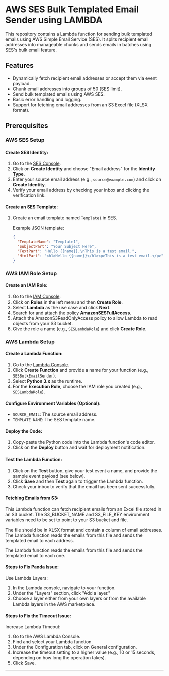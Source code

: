 # AWS SES Bulk Templated Email Sender using LAMBDA

This repository contains a Lambda function for sending bulk templated emails using AWS Simple Email Service (SES). It splits recipient email addresses into manageable chunks and sends emails in batches using SES's bulk email feature.

## Features

- Dynamically fetch recipient email addresses or accept them via event payload.
- Chunk email addresses into groups of 50 (SES limit).
- Send bulk templated emails using AWS SES.
- Basic error handling and logging.
- Support for fetching email addresses from an S3 Excel file (XLSX format).

## Prerequisites

### AWS SES Setup

#### Create SES Identity:

1. Go to the [SES Console](https://console.aws.amazon.com/ses/).
2. Click on **Create Identity** and choose "Email address" for the **Identity Type**.
3. Enter your source email address (e.g., `source@example.com`) and click on **Create Identity**.
4. Verify your email address by checking your inbox and clicking the verification link.

#### Create an SES Template:

1. Create an email template named `Template1` in SES.

   Example JSON template:
   
   ```json
   {
     "TemplateName": "Template1",
     "SubjectPart": "Your Subject Here",
     "TextPart": "Hello {{name}},\nThis is a test email.",
     "HtmlPart": "<h1>Hello {{name}}</h1><p>This is a test email.</p>"
   }
   ```

### AWS IAM Role Setup

#### Create an IAM Role:

1. Go to the [IAM Console](https://console.aws.amazon.com/iam/).
2. Click on **Roles** in the left menu and then **Create Role**.
3. Select **Lambda** as the use case and click **Next**.
4. Search for and attach the policy **AmazonSESFullAccess**.
5. Attach the AmazonS3ReadOnlyAccess policy to allow Lambda to read objects from your S3 bucket.
6. Give the role a name (e.g., `SESLambdaRole`) and click **Create Role**.

### AWS Lambda Setup

#### Create a Lambda Function:

1. Go to the [Lambda Console](https://console.aws.amazon.com/lambda/).
2. Click **Create Function** and provide a name for your function (e.g., `SESBulkEmailSender`).
3. Select **Python 3.x** as the runtime.
4. For the **Execution Role**, choose the IAM role you created (e.g., `SESLambdaRole`).

#### Configure Environment Variables (Optional):

- `SOURCE_EMAIL`: The source email address.
- `TEMPLATE_NAME`: The SES template name.   

#### Deploy the Code:

1. Copy-paste the Python code into the Lambda function's code editor.
2. Click on the **Deploy** button and wait for deployment notification.

#### Test the Lambda Function:

1. Click on the **Test** button, give your test event a name, and provide the sample event payload (see below).
2. Click **Save** and then **Test** again to trigger the Lambda function.
3. Check your inbox to verify that the email has been sent successfully.

#### Fetching Emails from S3:

This Lambda function can fetch recipient emails from an Excel file stored in an S3 bucket. The S3_BUCKET_NAME and S3_FILE_KEY environment variables need to be set to point to your S3 bucket and file.

The file should be in XLSX format and contain a column of email addresses. The Lambda function reads the emails from this file and sends the templated email to each address.

The Lambda function reads the emails from this file and sends the templated email to each one.
#### Steps to Fix Panda Issue:
Use Lambda Layers:

1. In the Lambda console, navigate to your function.
2. Under the "Layers" section, click "Add a layer."
3. Choose a layer either from your own layers or from the available Lambda layers in the AWS marketplace.

#### Steps to Fix the Timeout Issue:
Increase Lambda Timeout:

1. Go to the AWS Lambda Console.
2. Find and select your Lambda function.
3. Under the Configuration tab, click on General configuration.
4. Increase the timeout setting to a higher value (e.g., 10 or 15 seconds, depending on how long the operation takes).
5. Click Save.

---
